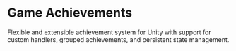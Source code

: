 # Game Achievements
Flexible and extensible achievement system for Unity with support for custom handlers, grouped achievements, and persistent state management.
